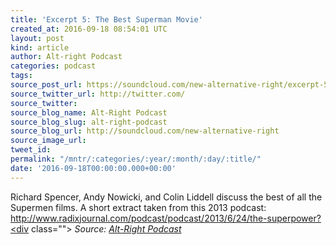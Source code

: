 ```yaml
---
title: 'Excerpt 5: The Best Superman Movie'
created_at: 2016-09-18 08:54:01 UTC
layout: post
kind: article
author: Alt-right Podcast
categories: podcast
tags: 
source_post_url: https://soundcloud.com/new-alternative-right/excerpt-5-the-best-superman-movie
source_twitter_url: http://twitter.com/
source_twitter: 
source_blog_name: Alt-Right Podcast
source_blog_slug: alt-right-podcast
source_blog_url: http://soundcloud.com/new-alternative-right
source_image_url: 
tweet_id: 
permalink: "/mntr/:categories/:year/:month/:day/:title/"
date: '2016-09-18T00:00:00.000+00:00'
---
```

Richard Spencer, Andy Nowicki, and Colin Liddell discuss the best of all the Supermen films.  A short extract taken from this 2013 podcast:
http://www.radixjournal.com/podcast/podcast/2013/6/24/the-superpower?<div class="">
    <i>Source: <a href="http://soundcloud.com/new-alternative-right">Alt-Right Podcast</a></i>
</div>
